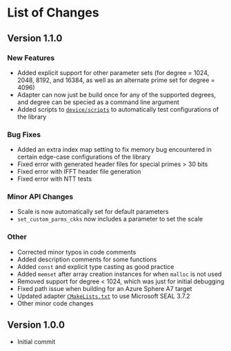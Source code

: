# List of Changes

## Version 1.1.0

### New Features

- Added explicit support for other parameter sets (for degree = 1024, 2048, 8192, and 16384, as well as an alternate prime set for degree = 4096)
- Adapter can now just be build once for any of the supported degrees, and degree can be specied as a command line argument
- Added scripts to [`device/scripts`](device/scripts) to automatically test configurations of the library

### Bug Fixes

- Added an extra index map setting to fix memory bug encountered in certain edge-case configurations of the library
- Fixed error with generated header files for special primes > 30 bits
- Fixed error with IFFT header file generation
- Fixed error with NTT tests

### Minor API Changes

- Scale is now automatically set for default parameters
- `set_custom_parms_ckks` now includes a parameter to set the scale

### Other

- Corrected minor typos in code comments
- Added description comments for some functions
- Added `const` and explicit type casting as good practice
- Added `memset` after array creation instances for when `malloc` is not used
- Removed support for degree < 1024, which was just for initial debugging
- Fixed path issue when building for an Azure Sphere A7 target
- Updated adapter [`CMakeLists.txt`](adapter/CMakeLists.txt) to use Microsoft SEAL 3.7.2
- Other minor code changes

## Version 1.0.0

- Initial commit

